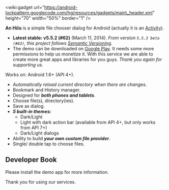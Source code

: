 &lt;wiki:gadget url="https://android-lockpattern.googlecode.com/hg/resources/gadgets/main\_header.xml" height="70" width="50%" border="1" /&gt;

**An Hữu** is a simple file chooser dialog for Android (actually it is an [Activity](http://developer.android.com/reference/android/app/Activity.html)).

  * **Latest stable: v5.5.2 (#62)** (March 11, 2014). _From version `5.5.3 beta (#63)`, this project follows [Semantic Versioning](https://en.wikipedia.org/wiki/Semantic_versioning#Semantic_versioning)._
  * The demo can be downloaded on [Google Play](https://play.google.com/store/apps/details?id=com.haibison.android.demo.anhuu). It needs some more permissions to help us monetize it. With this service we are able to create more great apps and libraries for you guys. _Thank you again for supporting us._

Works on: Android 1.6+ (API 4+).

  * _Automatically reload current directory when there are changes._
  * Bookmark and History manager.
  * Designed for _**both phones and tablets**_.
  * Choose file(s), directory(ies).
  * Save as dialog.
  * _**5 built-in themes:**_
    * Dark/Light
    * Light with dark action bar (available from API 4+, but only works from API 7+)
    * Dark/Light dialogs
  * Ability to build _**your own custom file provider**_.
  * Single/ double tap to choose files.

## Developer Book ##

Please install the demo app for more information.

Thank you for using our services.